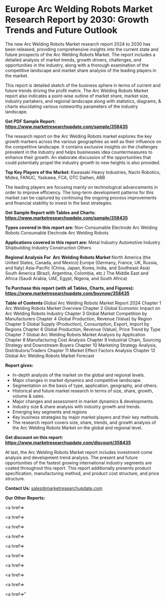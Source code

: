 # Europe Arc Welding Robots Market Research Report by 2030: Growth Trends and Future Outlook

The new Arc Welding Robots Market research report 2024 to 2030 has been released, providing comprehensive insights into the current state and future prospects of the Arc Welding Robots Market. The report includes a detailed analysis of market trends, growth drivers, challenges, and opportunities in the industry, along with a thorough examination of the competitive landscape and market share analysis of the leading players in the market.

This report is detailed sketch of the business sphere in terms of current and future trends driving the profit matrix. The Arc Welding Robots Market report also indicates a point-wise outline of market share, market size, industry partakers, and regional landscape along with statistics, diagrams, &amp; charts elucidating various noteworthy parameters of the industry landscape.

<strong><b>Get PDF Sample Report: <a href=https://www.marketresearchupdate.com/sample/358435>https://www.marketresearchupdate.com/sample/358435</a></b></strong>

The research report on the Arc Welding Robots market explores the key growth markers across the various geographies as well as their influence on the competitive landscape. It contains exclusive insights on the challenges prevalent in the industry and helps businesses idea countermeasures to enhance their growth. An elaborate discussion of the opportunities that could potentially propel the industry growth to new heights is also provided.

<strong><b>Top Key Players of the Market:
</b></strong>Kawasaki Heavy Industries, Nachi Robotics, Midea, FANUC, Yaskawa, FCA, OTC Daihen, ABB<strong><b>
</b></strong>

The leading players are focusing mainly on technological advancements in order to improve efficiency. The long-term development patterns for this market can be captured by continuing the ongoing process improvements and financial stability to invest in the best strategies.

<strong><b>Get Sample Report with Tables and Charts: <a href=https://www.marketresearchupdate.com/sample/358435>https://www.marketresearchupdate.com/sample/358435</a></b></strong>

<strong><b>Types covered in this report are:
</b></strong>Non-Consumable Electrode Arc Welding Robots
Consumable Electrode Arc Welding Robots<strong><b>
</b></strong>

<strong><b>Applications covered in this report are:
</b></strong>Metal Industry
Automotive Industry
Shipbuilding Industry
Construction
Others<strong><b>
</b></strong>

<strong><b>Regional Analysis For  Arc Welding Robots Market</b></strong><strong><b>
</b></strong>North America (the United States, Canada, and Mexico)
Europe (Germany, France, UK, Russia, and Italy)
Asia-Pacific (China, Japan, Korea, India, and Southeast Asia)
South America (Brazil, Argentina, Colombia, etc.)
The Middle East and Africa (Saudi Arabia, UAE, Egypt, Nigeria, and South Africa)

<strong><b>To Purchase this report (with all Tables, Charts, and Figures): <a href=https://www.marketresearchupdate.com/buynow/358435>https://www.marketresearchupdate.com/buynow/358435</a></b></strong>

<strong><b>Table of Contents</b></strong><strong><b>
</b></strong>Global Arc Welding Robots Market Report 2024
Chapter 1 Arc Welding Robots Market Overview
Chapter 2 Global Economic Impact on Arc Welding Robots Industry
Chapter 3 Global Market Competition by Manufacturers
Chapter 4 Global Production, Revenue (Value) by Region
Chapter 5 Global Supply (Production), Consumption, Export, Import by Regions
Chapter 6 Global Production, Revenue (Value), Price Trend by Type
Chapter 7 Global Arc Welding Robots Market Analysis by Application
Chapter 8 Manufacturing Cost Analysis
Chapter 9 Industrial Chain, Sourcing Strategy and Downstream Buyers
Chapter 10 Marketing Strategy Analysis, Distributors/Traders
Chapter 11 Market Effect Factors Analysis
Chapter 12 Global Arc Welding Robots Market Forecast

<strong><b>Report gives:</b></strong>

- In-depth analysis of the market on the global and regional levels.
- Major changes in market dynamics and competitive landscape.
- Segmentation on the basis of type, application, geography, and others.
- Historical and future market research in terms of size, share, growth, volume &amp; sales.
- Major changes and assessment in market dynamics &amp; developments.
- Industry size &amp; share analysis with industry growth and trends.
- Emerging key segments and regions
- Key business strategies by major market players and their key methods.
- The research report covers size, share, trends, and growth analysis of the Arc Welding Robots Market on the global and regional level.

<strong><b>Get discount on this report: <a href=https://www.marketresearchupdate.com/discount/358435>https://www.marketresearchupdate.com/discount/358435</a></b></strong>

At last, the Arc Welding Robots Market report includes investment come analysis and development trend analysis. The present and future opportunities of the fastest growing international industry segments are coated throughout this report. This report additionally presents product specification, manufacturing method, and product cost structure, and price structure.

<strong><b>Contact Us:
</b></strong>sales@marketresearchupdate.com

<strong>Our Other Reports:</strong>

<a href=></a>

<a href=></a>

<a href=></a>

<a href=></a>

<a href=></a>

<a href=></a>

<a href=></a>

<a href=></a>

<a href=></a>

<a href=></a>"

